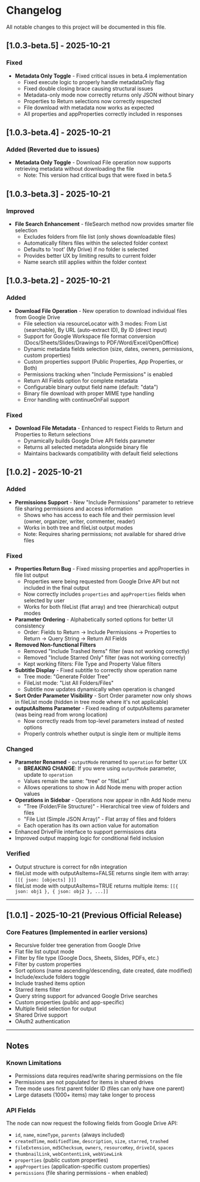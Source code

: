 # Changelog

All notable changes to this project will be documented in this file.

## [1.0.3-beta.5] - 2025-10-21

### Fixed
- **Metadata Only Toggle** - Fixed critical issues in beta.4 implementation
  - Fixed execute logic to properly handle metadataOnly flag
  - Fixed double closing brace causing structural issues
  - Metadata-only mode now correctly returns only JSON without binary
  - Properties to Return selections now correctly respected
  - File download with metadata now works as expected
  - All properties and appProperties correctly included in responses

## [1.0.3-beta.4] - 2025-10-21

### Added (Reverted due to issues)
- **Metadata Only Toggle** - Download File operation now supports retrieving metadata without downloading the file
  - Note: This version had critical bugs that were fixed in beta.5

## [1.0.3-beta.3] - 2025-10-21

### Improved
- **File Search Enhancement** - fileSearch method now provides smarter file selection
  - Excludes folders from file list (only shows downloadable files)
  - Automatically filters files within the selected folder context
  - Defaults to 'root' (My Drive) if no folder is selected
  - Provides better UX by limiting results to current folder
  - Name search still applies within the folder context

## [1.0.3-beta.2] - 2025-10-21

### Added
- **Download File Operation** - New operation to download individual files from Google Drive
  - File selection via resourceLocator with 3 modes: From List (searchable), By URL (auto-extract ID), By ID (direct input)
  - Support for Google Workspace file format conversion (Docs/Sheets/Slides/Drawings to PDF/Word/Excel/OpenOffice)
  - Dynamic metadata fields selection (size, dates, owners, permissions, custom properties)
  - Custom properties support (Public Properties, App Properties, or Both)
  - Permissions tracking when "Include Permissions" is enabled
  - Return All Fields option for complete metadata
  - Configurable binary output field name (default: "data")
  - Binary file download with proper MIME type handling
  - Error handling with continueOnFail support

### Fixed
- **Download File Metadata** - Enhanced to respect Fields to Return and Properties to Return selections
  - Dynamically builds Google Drive API fields parameter
  - Returns all selected metadata alongside binary file
  - Maintains backwards compatibility with default field selections

## [1.0.2] - 2025-10-21

### Added
- **Permissions Support** - New "Include Permissions" parameter to retrieve file sharing permissions and access information
  - Shows who has access to each file and their permission level (owner, organizer, writer, commenter, reader)
  - Works in both tree and fileList output modes
  - Note: Requires sharing permissions; not available for shared drive files

### Fixed
- **Properties Return Bug** - Fixed missing properties and appProperties in file list output
  - Properties were being requested from Google Drive API but not included in the final output
  - Now correctly includes `properties` and `appProperties` fields when selected by user
  - Works for both fileList (flat array) and tree (hierarchical) output modes
- **Parameter Ordering** - Alphabetically sorted options for better UI consistency
  - Order: Fields to Return → Include Permissions → Properties to Return → Query String → Return All Fields
- **Removed Non-functional Filters** 
  - Removed "Include Trashed Items" filter (was not working correctly)
  - Removed "Include Starred Only" filter (was not working correctly)
  - Kept working filters: File Type and Property Value filters
- **Subtitle Display** - Fixed subtitle to correctly show operation name
  - Tree mode: "Generate Folder Tree"
  - FileList mode: "List All Folders/Files"
  - Subtitle now updates dynamically when operation is changed
- **Sort Order Parameter Visibility** - Sort Order parameter now only shows in fileList mode (hidden in tree mode where it's not applicable)
- **outputAsItems Parameter** - Fixed reading of outputAsItems parameter (was being read from wrong location)
  - Now correctly reads from top-level parameters instead of nested options
  - Properly controls whether output is single item or multiple items

### Changed
- **Parameter Renamed** - `outputMode` renamed to `operation` for better UX
  - **BREAKING CHANGE**: If you were using `outputMode` parameter, update to `operation`
  - Values remain the same: "tree" or "fileList"
  - Allows operations to show in Add Node menu with proper action values
- **Operations in Sidebar** - Operations now appear in n8n Add Node menu
  - "Tree (Folder/File Structure)" - Hierarchical tree view of folders and files
  - "File List (Simple JSON Array)" - Flat array of files and folders
  - Each operation has its own action value for automation
- Enhanced DriveFile interface to support permissions data
- Improved output mapping logic for conditional field inclusion

### Verified
- Output structure is correct for n8n integration
- fileList mode with outputAsItems=FALSE returns single item with array: `[[{ json: [objects] }]]`
- fileList mode with outputAsItems=TRUE returns multiple items: `[[{ json: obj1 }, { json: obj2 }, ...]]`

---

## [1.0.1] - 2025-10-21 (Previous Official Release)

### Core Features (Implemented in earlier versions)
- Recursive folder tree generation from Google Drive
- Flat file list output mode
- Filter by file type (Google Docs, Sheets, Slides, PDFs, etc.)
- Filter by custom properties
- Sort options (name ascending/descending, date created, date modified)
- Include/exclude folders toggle
- Include trashed items option
- Starred items filter
- Query string support for advanced Google Drive searches
- Custom properties (public and app-specific)
- Multiple field selection for output
- Shared Drive support
- OAuth2 authentication

---

## Notes

### Known Limitations
- Permissions data requires read/write sharing permissions on the file
- Permissions are not populated for items in shared drives
- Tree mode uses first parent folder ID (files can only have one parent)
- Large datasets (1000+ items) may take longer to process

### API Fields
The node can now request the following fields from Google Drive API:
- `id`, `name`, `mimeType`, `parents` (always included)
- `createdTime`, `modifiedTime`, `description`, `size`, `starred`, `trashed`
- `fileExtension`, `md5Checksum`, `owners`, `resourceKey`, `driveId`, `spaces`
- `thumbnailLink`, `webContentLink`, `webViewLink`
- `properties` (public custom properties)
- `appProperties` (application-specific custom properties)
- `permissions` (file sharing permissions - when enabled)